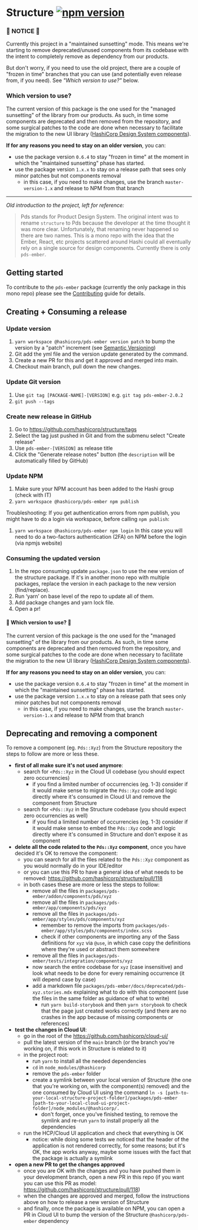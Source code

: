 # Structure [![npm version](https://badge.fury.io/js/%40hashicorp%2Fpds-ember.svg)](https://badge.fury.io/js/%40hashicorp%2Fpds-ember)

### 🚨 NOTICE 🚨

Currently this project in a "maintained sunsetting" mode. This means we're starting to remove deprecated/unused components from its codebase with the intent to completely remove as dependency from our products.

But don't worry, if you need to use the old project, there are a couple of "frozen in time" branches that you can use (and potentially even release from, if you need). See *"Which version to use?"* below.

### Which version to use?

The current version of this package is the one used for the "managed sunsetting" of the library from our products. As such, in time some components are deprecated and then removed from the repository, and some surgical patches to the code are done when necessary to facilitate the migration to the new UI library ([HashiCorp Design System components](https://github.com/hashicorp/design-system)).

**If for any reasons you need to stay on an older version**, you can:
- use the package version `0.6.4` to stay "frozen in time" at the moment in which the "maintained sunsetting" phase has started.
- use the package version `1.x.x` to stay on a release path that sees only minor patches but not components removal
  - in this case, if you need to make changes, use the branch `master-version-1.x` and release to NPM from that branch

---

*Old introduction to the project, left for reference:*

> Pds stands for Product Design System.  The original intent was to rename `structure` to Pds because the developer at the time thought it was more clear.  Unfortunately, that renaming never happened so there are two names.
> This is a mono repo with the idea that the Ember, React, etc projects scattered around Hashi could all eventually rely on a single source for design components.  Currently there is only `pds-ember`.

## Getting started
To contribute to the `pds-ember` package (currently the only package in this mono repo) please see the [Contributing](packages/pds-ember/CONTRIBUTING.md) guide for details.

## Creating + Consuming a release

### Update version
1. `yarn workspace @hashicorp/pds-ember version patch` to bump the version by a "patch" increment (see [Semantic Versioning](https://semver.org/))
2. Git add the yml file and the version update generated by the command.
3. Create a new PR for this and get it approved and merged into main.
4. Checkout main branch, pull down the new changes.

### Update Git version
1. Use `git tag [PACKAGE-NAME]-[VERSION]` e.g. `git tag pds-ember-2.0.2`
2. `git push --tags`

### Create new release in GitHub
1. Go to https://github.com/hashicorp/structure/tags
2. Select the tag just pushed in Git and from the submenu select "Create release"
3. Use `pds-ember-[VERSION]` as release title
4. Click the "Generate release notes" button (the `description` will be automatically filled by GitHub)

### Update NPM
1. Make sure your NPM account has been added to the Hashi group (check with IT)
2. `yarn workspace @hashicorp/pds-ember npm publish`

Troubleshooting: If you get authentication errors from npm publish, you might have to do a login via workspace, before calling `npm publish`:
1. `yarn workspace @hashicorp/pds-ember npm login`
In this case you will need to do a two-factors authentication (2FA) on NPM before the login (via npmjs website)

### Consuming the updated version
1. In the repo consuming update `package.json` to use the new version of the structure package.  If it's in another mono repo with multiple packages, replace the version in each package to the new version (find/replace).
2. Run ‘yarn’ on base level of the repo to update all of them.
3. Add package changes and yarn lock file.
4. Open a pr!

#### 🚨 Which version to use? 🚨
The current version of this package is the one used for the "managed sunsetting" of the library from our products. As such, in time some components are deprecated and then removed from the repository, and some surgical patches to the code are done when necessary to facilitate the migration to the new UI library ([HashiCorp Design System components](https://github.com/hashicorp/design-system)).

**If for any reasons you need to stay on an older version**, you can:
- use the package version `0.6.4` to stay "frozen in time" at the moment in which the "maintained sunsetting" phase has started.
- use the package version `1.x.x` to stay on a release path that sees only minor patches but not components removal
  - in this case, if you need to make changes, use the branch `master-version-1.x` and release to NPM from that branch
  
## Deprecating and removing a component
 
To remove a component (eg. `Pds::Xyz`) from the Structure repository the steps to follow are more or less these.
- **first of all make sure it's not used anymore**:
  - search for `<Pds::Xyz` in the Cloud UI codebase (you should expect zero occurrencies)
    - if you find a limited number of occurrencies (eg. 1-3) consider if it would make sense to migrate the `Pds::Xyz` code and logic directly where it's consumed in Cloud UI and remove the component from Structure
  - search for `<Pds::Xyz` in the Structure codebase (you should expect zero occurrencies as well)
      - if you find a limited number of occurrencies (eg. 1-3) consider if it would make sense to embed the `Pds::Xyz` code and logic directly where it's consumed in Structure and don't expose it as component
- **delete all the code related to the `Pds::Xyz` component**, once you have decided it's OK to remove the component:
  - you can search for all the files related to the `Pds::Xyz` component as you would normally do in your IDE/editor
  - or you can use this PR to have a general idea of what needs to be removed: https://github.com/hashicorp/structure/pull/118
  - in both cases these are more or less the steps to follow:
    - remove all the files in `packages/pds-ember/addon/components/pds/xyz`
    - remove all the files in `packages/pds-ember/app/components/pds/xyz`
    - remove all the files in `packages/pds-ember/app/styles/pds/components/xyz`
      - remember to remove the imports from `packages/pds-ember/app/styles/pds/components/index.scss`
      - check if other components are importing any of the Sass definitions for `xyz` via `@use`, in which case copy the definitions where they're used or abstract them somewhere
    - remove all the files in `packages/pds-ember/tests/integration/components/xyz`
    - now search the entire codebase for `xyz` (case insensitive) and look what needs to be done for every remaining occurrence (it will depend case by case)
    - add a markdown file `packages/pds-ember/docs/deprecated/pds-xyz.stories.mdx` explaining what to do with this component (use the files in the same folder as guidance of what to write)
      - run `yarn build-storybook` and then `yarn storybook` to check that the page just created works correctly (and there are no crashes in the app because of missing components or references)
- **test the changes in Cloud UI**:
  - go in the root of the https://github.com/hashicorp/cloud-ui/
  - pull the latest version of the `main` branch (or the branch you're working on, if this work in Structure is related to it)
  - in the project root:
    - run `yarn` to install all the needed dependencies
    - `cd` in `node_modules/@hashicorp`
    - remove the `pds-ember` folder
    - create a symlink between your local version of Structure (the one that you're working on, with the component(s) removed) and the one consumed by Cloud UI using the command `ln -s [path-to-your-local-structure-project-folder]/packages/pds-ember [path-to-your-local-cloud-ui-project-folder]/node_modules/@hashicorp/.`
      - don't forget, once you've finished testing, to remove the symlink and re-run `yarn` to install properly all the dependencies
  - run the HCP/Cloud UI application and check that everything is OK
    - notice: while doing some tests we noticed that the header of the application is not rendered correctly, for some reasons; but it's OK, the app works anyway, maybe some issues with the fact that the package is actually a symlink 
- **open a new PR to get the changes approved**
  - once you are OK with the changes and you have pushed them in your development branch, open a new PR in this repo (if you want you can use this PR as model: https://github.com/hashicorp/structure/pull/118)
  - when the changes are approved and merged, follow the instructions above on how to release a new version of Structure
  - and finally, once the package is available on NPM, you can open a PR in Cloud UI to bump the version of the Structure `@hashicorp/pds-ember` dependency
